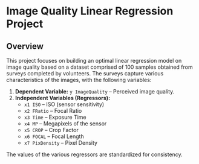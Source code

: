 # Image Quality Linear Regression Project

## Overview

This project focuses on building an optimal linear regression model on image quality based on a dataset comprised of 100 samples obtained from surveys completed by volunteers. The surveys capture various characteristics of the images, with the following variables:

1. **Dependent Variable:** `y ImageQuality` – Perceived image quality.
2. **Independent Variables (Regressors):**
   - `x1 ISO` – ISO (sensor sensitivity)
   - `x2 FRatio` – Focal Ratio
   - `x3 Time` – Exposure Time
   - `x4 MP` – Megapixels of the sensor
   - `x5 CROP` – Crop Factor
   - `x6 FOCAL` – Focal Length
   - `x7 PixDensity` – Pixel Density

The values of the various regressors are standardized for consistency.

